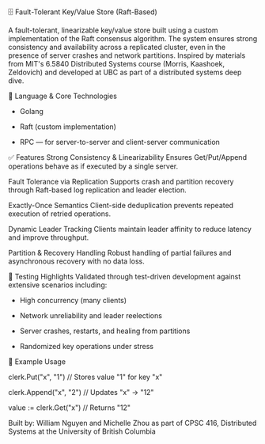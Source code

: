 🗄️ Fault-Tolerant Key/Value Store (Raft-Based)

A fault-tolerant, linearizable key/value store built using a custom implementation of the Raft consensus algorithm. The system ensures strong consistency and availability across a replicated cluster, even in the presence of server crashes and network partitions.
Inspired by materials from MIT's 6.5840 Distributed Systems course (Morris, Kaashoek, Zeldovich) and developed at UBC as part of a distributed systems deep dive.



🔧 Language & Core Technologies
- Golang

- Raft (custom implementation)

- RPC — for server-to-server and client-server communication


✅ Features
Strong Consistency & Linearizability
Ensures Get/Put/Append operations behave as if executed by a single server.

Fault Tolerance via Replication
Supports crash and partition recovery through Raft-based log replication and leader election.

Exactly-Once Semantics
Client-side deduplication prevents repeated execution of retried operations.

Dynamic Leader Tracking
Clients maintain leader affinity to reduce latency and improve throughput.

Partition & Recovery Handling
Robust handling of partial failures and asynchronous recovery with no data loss.

🧪 Testing Highlights
Validated through test-driven development against extensive scenarios including:

- High concurrency (many clients)

- Network unreliability and leader reelections

- Server crashes, restarts, and healing from partitions

- Randomized key operations under stress

📎 Example Usage

clerk.Put("x", "1")       // Stores value "1" for key "x"

clerk.Append("x", "2")    // Updates "x" -> "12"

value := clerk.Get("x")   // Returns "12"


Built by: William Nguyen and Michelle Zhou as part of CPSC 416, Distributed Systems at the University of British Columbia